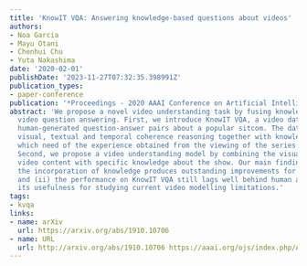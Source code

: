 ```yaml
---
title: 'KnowIT VQA: Answering knowledge-based questions about videos'
authors:
- Noa Garcia
- Mayu Otani
- Chenhui Chu
- Yuta Nakashima
date: '2020-02-01'
publishDate: '2023-11-27T07:32:35.398991Z'
publication_types:
- paper-conference
publication: '*Proceedings - 2020 AAAI Conference on Artificial Intelligence*'
abstract: 'We propose a novel video understanding task by fusing knowledge-based and
  video question answering. First, we introduce KnowIT VQA, a video dataset with 24,282
  human-generated question-answer pairs about a popular sitcom. The dataset combines
  visual, textual and temporal coherence reasoning together with knowledge-based questions,
  which need of the experience obtained from the viewing of the series to be answered.
  Second, we propose a video understanding model by combining the visual and textual
  video content with specific knowledge about the show. Our main findings are: (i)
  the incorporation of knowledge produces outstanding improvements for VQA in video,
  and (ii) the performance on KnowIT VQA still lags well behind human accuracy, indicating
  its usefulness for studying current video modelling limitations.'
tags:
- kvqa
links:
- name: arXiv
  url: https://arxiv.org/abs/1910.10706
- name: URL
  url: http://arxiv.org/abs/1910.10706 https://aaai.org/ojs/index.php/AAAI/article/view/6713/6567
---
```

